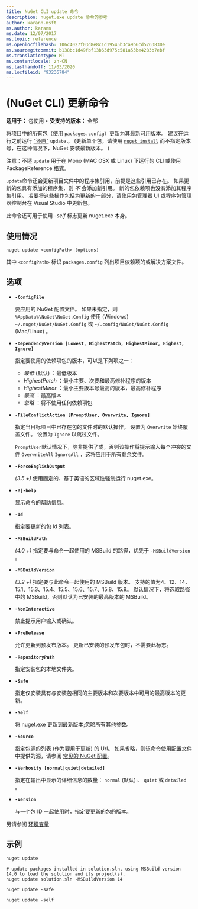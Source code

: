 ```yaml
---
title: NuGet CLI update 命令
description: nuget.exe update 命令的参考
author: karann-msft
ms.author: karann
ms.date: 12/07/2017
ms.topic: reference
ms.openlocfilehash: 106c4027f03d8e8c1d19545b3ca9b6cd5263830e
ms.sourcegitcommit: b138bc1d49fbf13b63d975c581a53be4283b7ebf
ms.translationtype: MT
ms.contentlocale: zh-CN
ms.lasthandoff: 11/03/2020
ms.locfileid: "93236784"
---
```

# <a name="update-command-nuget-cli"></a> (NuGet CLI) 更新命令

**适用于：** 包使用 &bullet; **受支持的版本：** 全部

将项目中的所有包（使用 `packages.config`）更新为其最新可用版本。 建议在运行之前运行 ["还原"](cli-ref-restore.md) `update` 。  (更新单个包，请使用 [`nuget install`](cli-ref-install.md) 而不指定版本号，在这种情况下，NuGet 安装最新版本。 ) 

注意：不适 `update` 用于在 Mono (MAC OSX 或 Linux) 下运行的 CLI 或使用 PackageReference 格式。

`update`命令还会更新项目文件中的程序集引用，前提是这些引用已存在。 如果更新的包具有添加的程序集，则 *不* 会添加新引用。 新的包依赖项也没有添加其程序集引用。 若要将这些操作包括为更新的一部分，请使用包管理器 UI 或程序包管理器控制台在 Visual Studio 中更新包。

此命令还可用于使用 *-self* 标志更新 nuget.exe 本身。

## <a name="usage"></a>使用情况

```cli
nuget update <configPath> [options]
```

其中 `<configPath>` 标识 `packages.config` 列出项目依赖项的或解决方案文件。

## <a name="options"></a>选项

- **`-ConfigFile`**

  要应用的 NuGet 配置文件。 如果未指定，则 `%AppData%\NuGet\NuGet.Config` 使用 (Windows) `~/.nuget/NuGet/NuGet.Config` 或 `~/.config/NuGet/NuGet.Config` (Mac/Linux) 。
  
- **`-DependencyVersion [Lowest, HighestPatch, HighestMinor, Highest, Ignore]`**

  指定要使用的依赖项包的版本，可以是下列项之一：<br/><ul><li>*最低* (默认) ：最低版本</li><li>*HighestPatch* ：最小主要、次要和最高修补程序的版本</li><li>*HighestMinor* ：最小主要版本号最高的版本，最高修补程序</li><li>*最高* ：最高版本</li><li>*忽略* ：将不使用任何依赖项包</li></ul>

- **`-FileConflictAction [PromptUser, Overwrite, Ignore]`**

  指定当目标项目中已存在包的文件时的默认操作。 设置为 `Overwrite` 始终覆盖文件。 设置为 `Ignore` 以跳过文件。

  `PromptUser`默认情况下，除非提供了或，否则该操作将提示输入每个冲突的文件 `OverwriteAll` `IgnoreAll` ，这将应用于所有剩余文件。

- **`-ForceEnglishOutput`**

  *(3.5 +)* 使用固定的、基于英语的区域性强制运行 nuget.exe。

- **`-?|-help`**

  显示命令的帮助信息。

- **`-Id`**

  指定要更新的包 Id 列表。

- **`-MSBuildPath`**

  *(4.0 +)* 指定要与命令一起使用的 MSBuild 的路径，优先于 `-MSBuildVersion` 。

- **`-MSBuildVersion`**

  *(3.2 +)* 指定要与此命令一起使用的 MSBuild 版本。 支持的值为4、12、14、15.1、15.3、15.4、15.5、15.6、15.7、15.8、15.9。 默认情况下，将选取路径中的 MSBuild，否则默认为已安装的最高版本的 MSBuild。

- **`-NonInteractive`**

  禁止提示用户输入或确认。

- **`-PreRelease`**

  允许更新到预发布版本。 更新已安装的预发布包时，不需要此标志。

- **`-RepositoryPath`**

  指定安装包的本地文件夹。

- **`-Safe`**

  指定仅安装具有与安装包相同的主要版本和次要版本中可用的最高版本的更新。

- **`-Self`**

  将 nuget.exe 更新到最新版本;忽略所有其他参数。

- **`-Source`**

  指定包源的列表 (作为要用于更新) 的 Url。 如果省略，则该命令使用配置文件中提供的源，请参阅 [常见的 NuGet 配置](../../consume-packages/configuring-nuget-behavior.md)。

- **`-Verbosity [normal|quiet|detailed]`**

  指定在输出中显示的详细信息的数量： `normal` (默认) 、 `quiet` 或 `detailed` 。

- **`-Version`**

  与一个包 ID 一起使用时，指定要更新的包的版本。

另请参阅 [环境变量](cli-ref-environment-variables.md)

## <a name="examples"></a>示例

```cli
nuget update

# update packages installed in solution.sln, using MSBuild version 14.0 to load the solution and its project(s).
nuget update solution.sln -MSBuildVersion 14

nuget update -safe

nuget update -self
```
